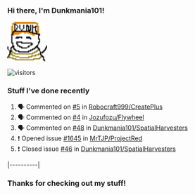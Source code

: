 ### Hi there, I'm Dunkmania101\!
![profile-pic](images/dunkie.png)

![visitors](https://visitor-badge-reloaded.herokuapp.com/badge?page_id=Dunkmania101.Dunkmania101&color=00cf00)

### Stuff I've done recently
<!--START_SECTION:activity-->
1. 🗣 Commented on [#5](https://github.com/Robocraft999/CreatePlus/issues/5) in [Robocraft999/CreatePlus](https://github.com/Robocraft999/CreatePlus)
2. 🗣 Commented on [#4](https://github.com/Jozufozu/Flywheel/issues/4) in [Jozufozu/Flywheel](https://github.com/Jozufozu/Flywheel)
3. 🗣 Commented on [#48](https://github.com/Dunkmania101/SpatialHarvesters/issues/48) in [Dunkmania101/SpatialHarvesters](https://github.com/Dunkmania101/SpatialHarvesters)
4. ❗️ Opened issue [#1645](https://github.com/MrTJP/ProjectRed/issues/1645) in [MrTJP/ProjectRed](https://github.com/MrTJP/ProjectRed)
5. ❗️ Closed issue [#46](https://github.com/Dunkmania101/SpatialHarvesters/issues/46) in [Dunkmania101/SpatialHarvesters](https://github.com/Dunkmania101/SpatialHarvesters)
<!--END_SECTION:activity-->
|----------|
### Thanks for checking out my stuff\!
